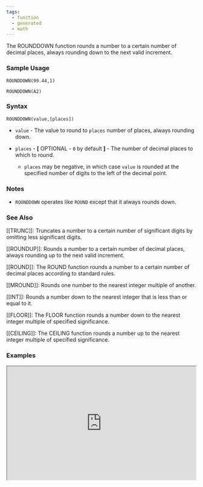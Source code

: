 ```yaml
---
tags:
  - function
  - generated
  - math
---
```


The ROUNDDOWN function rounds a number to a certain number of decimal places, always rounding down to the next valid increment.

### Sample Usage

`ROUNDDOWN(99.44,1)`

`ROUNDDOWN(A2)`

### Syntax

`ROUNDDOWN(value,[places])`

* `value` - The value to round to `places` number of places, always rounding down.
* `places` - **[** OPTIONAL - `0` by default **]** - The number of decimal places to which to round.

  + `places` may be negative, in which case `value` is rounded at the specified number of digits to the left of the decimal point.

### Notes

* `ROUNDDOWN` operates like `ROUND` except that it always rounds down.

### See Also

[[TRUNC]]: Truncates a number to a certain number of significant digits by omitting less significant digits.

[[ROUNDUP]]: Rounds a number to a certain number of decimal places, always rounding up to the next valid increment.

[[ROUND]]: The ROUND function rounds a number to a certain number of decimal places according to standard rules.

[[MROUND]]: Rounds one number to the nearest integer multiple of another.

[[INT]]: Rounds a number down to the nearest integer that is less than or equal to it.

[[FLOOR]]: The FLOOR function rounds a number down to the nearest integer multiple of specified significance.

[[CEILING]]: The CEILING function rounds a number up to the nearest integer multiple of specified significance.

### Examples

<iframe height="300" src="https://docs.google.com/spreadsheet/pub?key=0As3tAuweYU9QdEc2QjRWNTk3enFtbHhNVWtxWnpUTVE&amp;output=html" width="500"></iframe>